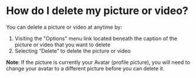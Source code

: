 # How do I delete my picture or video? 

You can delete a picture or video at anytime by:

1. Visiting the "Options" menu link located beneath the caption of the picture or video that you want to delete
2. Selecting “Delete” to delete the picture or video  

**Note**: If the picture is currently your Avatar (profile picture), you will need to change your avatar to a different picture before you can delete it.
